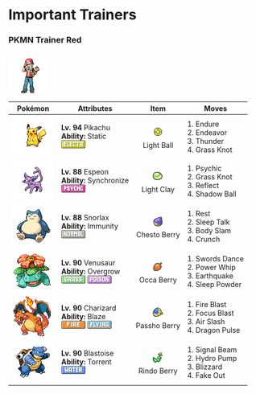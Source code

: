 # Important Trainers

### PKMN Trainer Red

![PKMN Trainer Red](../../assets/important_trainers/red.png "PKMN Trainer Red")

| Pokémon | Attributes | Item | Moves |
|:-------:|------------|:----:|-------|
| ![Pikachu](../../assets/sprites/pikachu/front.gif "Pikachu: This intelligent Pokémon roasts hard berries with electricity to make them tender enough to eat.") | **Lv. 94** Pikachu<br>**Ability:** <span class="tooltip" title="Contact with the Pokémon may cause paralysis.">Static</span><br>![electric](../../assets/types/electric.png "Electric") | ![Light Ball](../../assets/items/light_ball.png "Light Ball")<br><span class="tooltip" title="An item to be held by PIKACHU. It is a puzzling orb that raises the Attack and Sp. Atk stat.">Light Ball</span> | 1. <span class="tooltip" title="The user endures any attack with at least 1 HP. Its chance of failing rises if it is used in succession.">Endure</span><br>2. <span class="tooltip" title="An attack move that cuts down the foe’s HP to equal the user’s HP. ">Endeavor</span><br>3. <span class="tooltip" title="A wicked thunderbolt is dropped on the foe to inflict damage. It may also leave the target paralyzed.">Thunder</span><br>4. <span class="tooltip" title="The user snares the foe with grass and trips it. The heavier the foe, the greater the damage.">Grass Knot</span> |
| ![Espeon](../../assets/sprites/espeon/front.gif "Espeon: It uses the fine hair that covers its body to sense air currents and predict its enemy’s actions.") | **Lv. 88** Espeon<br>**Ability:** <span class="tooltip" title="Passes a burn, poison, or paralysis to the foe.">Synchronize</span><br>![psychic](../../assets/types/psychic.png "Psychic") | ![Light Clay](../../assets/items/light_clay.png "Light Clay")<br><span class="tooltip" title="A Pokémon held item that extends the duration of barrier moves like Light Screen and Reflect used by the holder.">Light Clay</span> | 1. <span class="tooltip" title="The foe is hit by a strong telekinetic force. It may also reduce the foe’s Sp. Def stat.">Psychic</span><br>2. <span class="tooltip" title="The user snares the foe with grass and trips it. The heavier the foe, the greater the damage.">Grass Knot</span><br>3. <span class="tooltip" title="A wondrous wall of light is put up to suppress damage from physical attacks for five turns.">Reflect</span><br>4. <span class="tooltip" title="The user hurls a shadowy blob at the foe. It may also lower the foe’s Sp. Def stat.">Shadow Ball</span> |
| ![Snorlax](../../assets/sprites/snorlax/front.gif "Snorlax: What sounds like its cry may actually be its snores or the rumblings of its hungry belly.") | **Lv. 88** Snorlax<br>**Ability:** <span class="tooltip" title="Prevents the Pokémon from getting poisoned.">Immunity</span><br>![normal](../../assets/types/normal.png "Normal") | ![Chesto Berry](../../assets/items/chesto_berry.png "Chesto Berry")<br><span class="tooltip" title="It may be used or held by a Pokémon to recover from sleep.">Chesto Berry</span> | 1. <span class="tooltip" title="The user goes to sleep for two turns. It fully restores the user’s HP and heals any status problem.">Rest</span><br>2. <span class="tooltip" title="While it is asleep, the user randomly uses one of the moves it knows. ">Sleep Talk</span><br>3. <span class="tooltip" title="The user drops onto the foe with its full body weight. It may leave the foe paralyzed.">Body Slam</span><br>4. <span class="tooltip" title="The user crunches up the foe with sharp fangs. It may also lower the target’s Defense stat.">Crunch</span> |
| ![Venusaur](../../assets/sprites/venusaur/front.gif "Venusaur: By spreading the broad petals of its flower and catching the sun’s rays, it fills its body with power.") | **Lv. 90** Venusaur<br>**Ability:** <span class="tooltip" title="Powers up Grass-type moves in a pinch.">Overgrow</span><br>![grass](../../assets/types/grass.png "Grass") ![poison](../../assets/types/poison.png "Poison") | ![Occa Berry](../../assets/items/occa_berry.png "Occa Berry")<br><span class="tooltip" title="If held by a Pokémon, it weakens a foe’s supereffective Fire-type attack.">Occa Berry</span> | 1. <span class="tooltip" title="A frenetic dance to uplift the fighting spirit. It sharply raises the user’s Attack stat.">Swords Dance</span><br>2. <span class="tooltip" title="The user violently whirls its vines or tentacles to harshly lash the foe. ">Power Whip</span><br>3. <span class="tooltip" title="The user sets off an earthquake that hits all the Pokémon in the battle. ">Earthquake</span><br>4. <span class="tooltip" title="The user scatters a big cloud of sleep- inducing dust around the foe. ">Sleep Powder</span> |
| ![Charizard](../../assets/sprites/charizard/front.gif "Charizard: If CHARIZARD becomes furious, the flame at the tip of its tail flares up in a light blue shade.") | **Lv. 90** Charizard<br>**Ability:** <span class="tooltip" title="Powers up Fire-type moves in a pinch.">Blaze</span><br>![fire](../../assets/types/fire.png "Fire") ![flying](../../assets/types/flying.png "Flying") | ![Passho Berry](../../assets/items/passho_berry.png "Passho Berry")<br><span class="tooltip" title="If held by a Pokémon, it weakens a foe’s supereffective Water-type attack.">Passho Berry</span> | 1. <span class="tooltip" title="The foe is attacked with an intense blast of all-consuming fire. It may also leave the target with a burn.">Fire Blast</span><br>2. <span class="tooltip" title="The user heightens its mental focus and unleashes its power. It may also lower the target’s Sp. Def.">Focus Blast</span><br>3. <span class="tooltip" title="The user attacks with a blade of air that slices even the sky. It may also make the target flinch.">Air Slash</span><br>4. <span class="tooltip" title="The foe is attacked with a shock wave generated by the user’s gaping mouth. ">Dragon Pulse</span> |
| ![Blastoise](../../assets/sprites/blastoise/front.gif "Blastoise: It deliberately makes itself heavy so it can withstand the recoil of the water jets it fires.") | **Lv. 90** Blastoise<br>**Ability:** <span class="tooltip" title="Powers up Water-type moves in a pinch.">Torrent</span><br>![water](../../assets/types/water.png "Water") | ![Rindo Berry](../../assets/items/rindo_berry.png "Rindo Berry")<br><span class="tooltip" title="If held by a Pokémon, it weakens a foe’s supereffective Grass-type attack.">Rindo Berry</span> | 1. <span class="tooltip" title="The user attacks with a sinister beam of light. It may also confuse the target. ">Signal Beam</span><br>2. <span class="tooltip" title="The foe is blasted by a huge volume of water launched under great pressure. ">Hydro Pump</span><br>3. <span class="tooltip" title="A howling blizzard is summoned to strike the foe. It may also freeze the target solid.">Blizzard</span><br>4. <span class="tooltip" title="An attack that hits first and makes the target flinch. It only works the first turn the user is in battle.">Fake Out</span> |


